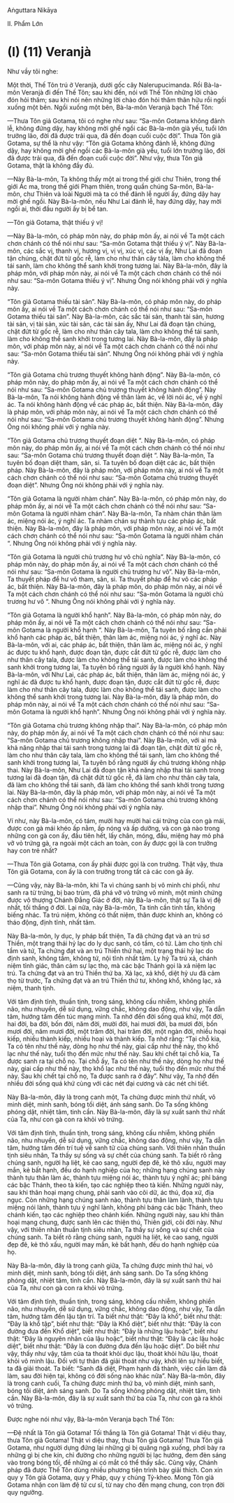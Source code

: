 Aṅguttara Nikāya

II. Phẩm Lớn

# (I) (11) Veranjà

Như vầy tôi nghe:

Một thời, Thế Tôn trú ở Veranjà, dưới gốc cây Nalerupucimanda. Rồi Bà-la-môn Veranjà đi đến Thế Tôn; sau khi đến, nói với Thế Tôn những lời chào đón hỏi thăm; sau khi nói nên những lời chào đón hỏi thăm thân hữu rồi ngồi xuống một bên. Ngồi xuống một bên, Bà-la-môn Veranjà bạch Thế Tôn:

—Thưa Tôn giả Gotama, tôi có nghe như sau: “Sa-môn Gotama không đảnh lễ, không đứng dậy, hay không mời ghế ngồi các Bà-la-môn già yếu, tuổi lớn trưởng lão, đời đã được trải qua, đã đến đoạn cuối cuộc đời”. Thưa Tôn giả Gotama, sự thể là như vậy: “Tôn giả Gotama không đảnh lễ, không đứng dậy, hay không mời ghế ngồi các Bà-la-môn già yếu, tuổi lớn trưởng lão, đời đã được trải qua, đã đến đoạn cuối cuộc đời”. Như vậy, thưa Tôn giả Gotama, thật là không đầy đủ.

—Này Bà-la-môn, Ta không thấy một ai trong thế giới chư Thiên, trong thế giới Ác ma, trong thế giới Phạm thiên, trong quần chúng Sa-môn, Bà-la-môn, chư Thiên và loài Người mà ta có thể đảnh lễ người ấy, đứng dậy hay mời ghế ngồi. Này Bà-la-môn, nếu Như Lai đảnh lễ, hay đứng dậy, hay mời ngồi ai, thời đầu người ấy bị bể tan.

—Tôn giả Gotama, thật thiếu ý vị!

—Này Bà-la-môn, có pháp môn này, do pháp môn ấy, ai nói về Ta một cách chơn chánh có thể nói như sau: “Sa-môn Gotama thật thiếu ý vị”. Này Bà-la-môn, các sắc vị, thanh vị, hương vị, vị vị, xúc vị, các vị ấy, Như Lai đã đoạn tận chúng, chặt đứt từ gốc rễ, làm cho như thân cây tàla, làm cho không thể tái sanh, làm cho không thể sanh khởi trong tương lai. Này Bà-la-môn, đây là pháp môn, với pháp môn này, ai nói về Ta một cách chơn chánh có thể nói như sau: “Sa-môn Gotama thiếu ý vị”. Nhưng Ông nói không phải với ý nghĩa này.

“Tôn giả Gotama thiếu tài sản”. Này Bà-la-môn, có pháp môn này, do pháp môn ấy, ai nói về Ta một cách chơn chánh có thể nói như sau: “Sa-môn Gotama thiếu tài sản”. Này Bà-la-môn, các sắc tài sản, thanh tài sản, hương tài sản, vị tài sản, xúc tài sản, các tài sản ấy, Như Lai đã đoạn tận chúng, chặt đứt từ gốc rễ, làm cho như thân cây tala, làm cho không thể tái sanh, làm cho không thể sanh khởi trong tương lai. Này Bà-la-môn, đây là pháp môn, với pháp môn này, ai nói về Ta một cách chơn chánh có thể nói như sau: “Sa-môn Gotama thiếu tài sản”. Nhưng Ông nói không phải với ý nghĩa này.

“Tôn giả Gotama chủ trương thuyết không hành động”. Này Bà-la-môn, có pháp môn này, do pháp môn ấy, ai nói về Ta một cách chơn chánh có thể nói như sau: “Sa-môn Gotama chủ trương thuyết không hành động”. Này Bà-la-môn, Ta nói không hành động về thân làm ác, về lời nói ác, về ý nghĩ ác. Ta nói không hành động về các pháp ác, bất thiện. Này Bà-la-môn, đây là pháp môn, với pháp môn này, ai nói về Ta một cách chơn chánh có thể nói như sau: “Sa-môn Gotama chủ trương thuyết không hành động”. Nhưng Ông nói không phải với ý nghĩa này.

“Tôn giả Gotama chủ trương thuyết đoạn diệt “. Này Bà-la-môn, có pháp môn này, do pháp môn ấy, ai nói về Ta một cách chơn chánh có thể nói như sau: “Sa-môn Gotama chủ trương thuyết đoạn diệt “. Này Bà-la-môn, Ta tuyên bố đoạn diệt tham, sân, si. Ta tuyên bố đoạn diệt các ác, bất thiện pháp. Này Bà-la-môn, đây là pháp môn, với pháp môn này, ai nói về Ta một cách chơn chánh có thể nói như sau: “Sa-môn Gotama chủ trương thuyết đoạn diệt”. Nhưng Ông nói không phải với ý nghĩa này.

“Tôn giả Gotama là người nhàm chán”. Này Bà-la-môn, có pháp môn này, do pháp môn ấy, ai nói về Ta một cách chơn chánh có thể nói như sau: “Sa-môn Gotama là người nhàm chán”. Này Bà-la-môn, Ta nhàm chán thân làm ác, miệng nói ác, ý nghĩ ác. Ta nhàm chán sự thành tựu các pháp ác, bất thiện. Này Bà-la-môn, đây là pháp môn, với pháp môn này, ai nói về Ta một cách chơn chánh có thể nói như sau: “Sa-môn Gotama là người nhàm chán “. Nhưng Ông nói không phải với ý nghĩa này.

“Tôn giả Gotama là người chủ trương hư vô chủ nghĩa”. Này Bà-la-môn, có pháp môn này, do pháp môn ấy, ai nói về Ta một cách chơn chánh có thể nói như sau: “Sa-môn Gotama là người chủ trương hư vô”. Này Bà-la-môn, Ta thuyết pháp để hư vô tham, sân, si. Ta thuyết pháp để hư vô các pháp ác, bất thiện. Này Bà-la-môn, đây là pháp môn, do pháp môn này, ai nói về Ta một cách chơn chánh có thể nói như sau: “Sa-môn Gotama là người chủ trương hư vô “. Nhưng Ông nói không phải với ý nghĩa này.

“Tôn giả Gotama là người khổ hạnh”. Này Bà-la-môn, có pháp môn này, do pháp môn ấy, ai nói về Ta một cách chơn chánh có thể nói như sau: “Sa-môn Gotama là người khổ hạnh “. Này Bà-la-môn, Ta tuyên bố rằng cần phải khổ hạnh các pháp ác, bất thiện, thân làm ác, miệng nói ác, ý nghĩ ác. Này Bà-la-môn, với ai, các pháp ác, bất thiện, thân làm ác, miệng nói ác, ý nghĩ ác được tu khổ hạnh, được đoạn tận, được cắt đứt từ gốc rễ, được làm cho như thân cây tala, được làm cho không thể tái sanh, được làm cho không thể sanh khởi trong tương lai, Ta tuyên bố rằng người ấy là người khổ hạnh. Này Bà-la-môn, với Như Lai, các pháp ác, bất thiện, thân làm ác, miệng nói ác, ý nghĩ ác đã được tu khổ hạnh, được đoạn tận, được cắt đứt từ gốc rễ, được làm cho như thân cây tala, được làm cho không thể tái sanh, được làm cho không thể sanh khởi trong tương lai. Này Bà-la-môn, đây là pháp môn, do pháp môn này, ai nói về Ta một cách chơn chánh có thể nói như sau: “Sa-môn Gotama là người khổ hạnh”. Nhưng Ông nói không phải với ý nghĩa này.

“Tôn giả Gotama chủ trương không nhập thai”. Này Bà-la-môn, có pháp môn này, do pháp môn ấy, ai nói về Ta một cách chơn chánh có thể nói như sau: “Sa-môn Gotama chủ trương không nhập thai”. Này Bà-la-môn, với ai mà khả năng nhập thai tái sanh trong tương lai đã đoạn tận, chặt đứt từ gốc rễ, làm cho như thân cây tala, làm cho không thể tái sanh, làm cho không thể sanh khởi trong tương lai, Ta tuyên bố rằng người ấy chủ trương không nhập thai. Này Bà-la-môn, Như Lai đã đoạn tận khả năng nhập thai tái sanh trong tương lai đã đoạn tận, đã chặt đứt từ gốc rễ, đã làm cho như thân cây tala, đã làm cho không thể tái sanh, đã làm cho không thể sanh khởi trong tương lai. Này Bà-la-môn, đây là pháp môn, với pháp môn này, ai nói về Ta một cách chơn chánh có thể nói như sau: “Sa-môn Gotama chủ trương không nhập thai”. Nhưng Ông nói không phải với ý nghĩa này.

Ví như, này Bà-la-môn, có tám, mười hay mười hai cái trứng của con gà mái, được con gà mái khéo ấp nằm, ấp nóng và ấp dưỡng, và con gà nào trong những con gà con ấy, đầu tiên hết, lấy chân, móng, đầu, miệng hay mỏ phá vỡ vỏ trứng gà, ra ngoài một cách an toàn, con ấy được gọi là con trưởng hay con trẻ nhất?

—Thưa Tôn giả Gotama, con ấy phải được gọi là con trưởng. Thật vậy, thưa Tôn giả Gotama, con ấy là con trưởng trong tất cả các con gà ấy.

—Cũng vậy, này Bà-la-môn, khi Ta vì chúng sanh bị vô minh chi phối, như sanh ra từ trứng, bị bao trùm, đã phá vỡ vỏ trứng vô minh, một mình chứng được vô thượng Chánh Ðẳng Giác ở đời, này Bà-la-môn, thật sự Ta là vị đệ nhất, tối thắng ở đời. Lại nữa, này Bà-la-môn, Ta tinh cần tinh tấn, không biếng nhác. Ta trú niệm, không có thất niệm, thân được khinh an, không có tháo động, định tĩnh, nhất tâm.

Này Bà-la-môn, ly dục, ly pháp bất thiện, Ta đã chứng đạt và an trú sơ Thiền, một trạng thái hỷ lạc do ly dục sanh, có tầm, có tứ. Làm cho tịnh chỉ tầm và tứ, Ta chứng đạt và an trú Thiền thứ hai, một trạng thái hỷ lạc do định sanh, không tầm, không tứ, nội tĩnh nhất tâm. Ly hỷ Ta trú xả, chánh niệm tỉnh giác, thân cảm sự lạc thọ, mà các bậc Thánh gọi là xả niệm lạc trú. Ta chứng đạt và an trú Thiền thứ ba. Xả lạc, xả khổ, diệt hỷ ưu đã cảm thọ từ trước, Ta chứng đạt và an trú Thiền thứ tư, không khổ, không lạc, xả niệm, thanh tịnh.

Với tâm định tĩnh, thuần tịnh, trong sáng, không cấu nhiễm, không phiền não, nhu nhuyến, dễ sử dụng, vững chắc, không dao động, như vậy, Ta dẫn tâm, hướng tâm đến túc mạng minh. Ta nhớ đến đời sống quá khứ, một đời, hai đời, ba đời, bốn đời, năm đời, mười đời, hai mươi đời, ba mươi đời, bốn mươi đời, năm mươi đời, một trăm đời, hai trăm đời, một ngàn đời, nhiều hoại kiếp, nhiều thành kiếp, nhiều hoại và thành kiếp. Ta nhớ rằng: “Tại chỗ kia, Ta có tên như thế này, dòng họ như thế này, giai cấp như thế này, thọ khổ lạc như thế này, tuổi thọ đến mức như thế này. Sau khi chết tại chỗ kia, Ta được sanh ra tại chỗ nọ. Tại chỗ ấy, Ta có tên như thế này, dòng họ như thế này, giai cấp như thế này, thọ khổ lạc như thế này, tuổi thọ đến mức như thế này. Sau khi chết tại chỗ nọ, Ta được sanh ra ở đây”. Như vậy, Ta nhớ đến nhiều đời sống quá khứ cùng với các nét đại cương và các nét chi tiết.

Này Bà-la-môn, đây là trong canh một, Ta chứng được minh thứ nhất, vô minh diệt, minh sanh, bóng tối diệt, ánh sáng sanh. Do Ta sống không phóng dật, nhiệt tâm, tinh cần. Này Bà-la-môn, đây là sự xuất sanh thứ nhất của Ta, như con gà con ra khỏi vỏ trứng.

Với tâm định tĩnh, thuần tịnh, trong sáng, không cấu nhiễm, không phiền não, nhu nhuyến, dễ sử dụng, vững chắc, không dao động, như vậy, Ta dẫn tâm, hướng tâm đến trí tuệ về sanh tử của chúng sanh. Với thiên nhãn thuần tịnh siêu nhân, Ta thấy sự sống và sự chết của chúng sanh. Ta biết rõ rằng chúng sanh, người hạ liệt, kẻ cao sang, người đẹp đẽ, kẻ thô xấu, người may mắn, kẻ bất hạnh, đều do hạnh nghiệp của họ; những hạng chúng sanh này thành tựu thân làm ác, thành tựu miệng nói ác, thành tựu ý nghĩ ác; phỉ báng các bậc Thánh, theo tà kiến, tạo các nghiệp theo tà kiến. Những người này, sau khi thân hoại mạng chung, phải sanh vào cõi dữ, ác thú, đọa xứ, địa ngục. Còn những hạng chúng sanh nào, thành tựu thân làm lành, thành tựu miệng nói lành, thành tựu ý nghĩ lành, không phỉ báng các bậc Thánh, theo chánh kiến, tạo các nghiệp theo chánh kiến. Những người này, sau khi thân hoại mạng chung, được sanh lên các thiện thú, Thiên giới, cõi đời này. Như vậy, với thiên nhãn thuần tịnh siêu nhân, Ta thấy sự sống và sự chết của chúng sanh. Ta biết rõ rằng chúng sanh, người hạ liệt, kẻ cao sang, người đẹp đẽ, kẻ thô xấu, người may mắn, kẻ bất hạnh, đều do hạnh nghiệp của họ.

Này Bà-la-môn, đây là trong canh giữa, Ta chứng được minh thứ hai, vô minh diệt, minh sanh, bóng tối diệt, ánh sáng sanh. Do Ta sống không phóng dật, nhiệt tâm, tinh cần. Này Bà-la-môn, đây là sự xuất sanh thứ hai của Ta, như con gà con ra khỏi vỏ trứng.

Với tâm định tĩnh, thuần tịnh, trong sáng, không cấu nhiễm, không phiền não, nhu nhuyến, dễ sử dụng, vững chắc, không dao động, như vậy, Ta dẫn tâm, hướng tâm đến lậu tận trí. Ta biết như thật: “Ðây là khổ”, biết như thật: “Ðây là khổ tập”, biết như thật: “Ðây là Khổ diệt”, biết như thật: “Ðây là con đường đưa đến Khổ diệt”, biết như thật: “Ðây là những lậu hoặc”, biết như thật: “Ðây là nguyên nhân của lậu hoặc”, biết như thật: “Ðây là các lậu hoặc diệt”, biết như thật: “Ðây là con đường đưa đến lậu hoặc diệt”. Do biết như vậy, thấy như vậy, tâm của ta thoát khỏi dục lậu, thoát khỏi hữu lậu, thoát khỏi vô minh lậu. Ðối với tự thân đã giải thoát như vậy, khởi lên sự hiểu biết, ta đã giải thoát. Ta biết: “Sanh đã diệt, Phạm hạnh đã thành, việc cần làm đã làm, sau đời hiện tại, không có đời sống nào khác nữa”. Này Bà-la-môn, đây là trong canh cuối, Ta chứng được minh thứ ba, vô minh diệt, minh sanh, bóng tối diệt, ánh sáng sanh. Do Ta sống không phóng dật, nhiệt tâm, tinh cần. Này Bà-la-môn, đây là sự xuất sanh thứ ba của Ta, như con gà ra khỏi vỏ trứng.

Ðược nghe nói như vậy, Bà-la-môn Veranja bạch Thế Tôn:

—Ðệ nhất là Tôn giả Gotama! Tối thắng là Tôn giả Gotama! Thật vi diệu thay, thưa Tôn giả Gotama! Thật vi diệu thay, thưa Tôn giả Gotama! Thưa Tôn giả Gotama, như người dựng đứng lại những gì bị quăng ngã xuống, phơi bày ra những gì bị che kín, chỉ đường cho những người bị lạc hướng, đem đèn sáng vào trong bóng tối, để những ai có mắt có thể thấy sắc. Cũng vậy, Chánh pháp đã được Thế Tôn dùng nhiều phương tiện trình bày giải thích. Con xin quy y Tôn giả Gotama, quy y Pháp, quy y chúng Tỷ-kheo. Mong Tôn giả Gotama nhận con làm đệ tử cư sĩ, từ nay cho đến mạng chung, con trọn đời quy ngưỡng.


